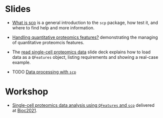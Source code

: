 # Slides

- [What is scp](http://bit.ly/what_is_scp) is a general introduction
  to the `scp` package, how test it, and where to find help and more
  information.

- [Handling quantitative proteomics
  features?](http://bit.ly/qfeatures_intro) demonstrating the managing
  of quantitative proteomcis features.

- The [read single-cell proteomics data](http://bit.ly/read_scp_data)
  slide deck explains how to load data as a `QFeatures` object, 
  listing requirements and showing a real-case example. 

- TODO [Data processing with `scp`]()

# Workshop

- [Single-cell proteomics data analysis using `QFeatures` and
  `scp`](https://lgatto.github.io/QFeaturesScpWorkshop2021/) delivered
  at [Bioc2021](https://bioc2021.bioconductor.org/).

    
